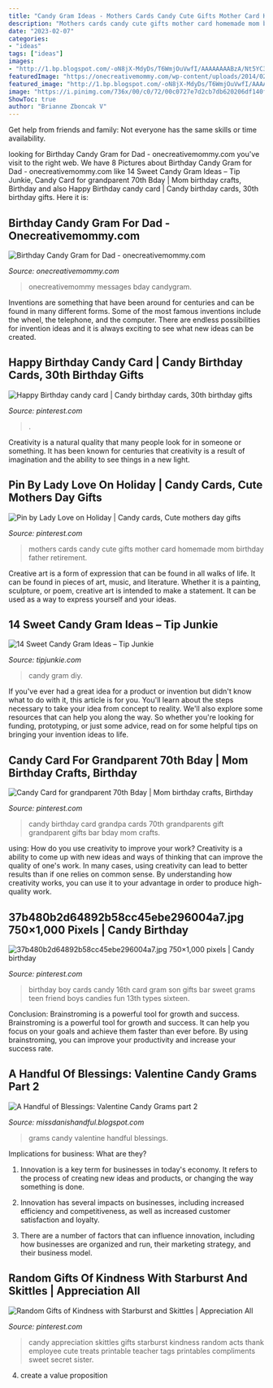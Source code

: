 ```yaml
---
title: "Candy Gram Ideas - Mothers Cards Candy Cute Gifts Mother Card Homemade Mom Birthday Father Retirement"
description: "Mothers cards candy cute gifts mother card homemade mom birthday father retirement"
date: "2023-02-07"
categories:
- "ideas"
tags: ["ideas"]
images:
- "http://1.bp.blogspot.com/-oN8jX-MdyDs/T6WmjOuVwfI/AAAAAAAABzA/Nt5YC3YlN9k/s1600/DSC0625.JPG"
featuredImage: "https://onecreativemommy.com/wp-content/uploads/2014/02/birthday-candy-gram-1-450x672.jpg"
featured_image: "http://1.bp.blogspot.com/-oN8jX-MdyDs/T6WmjOuVwfI/AAAAAAAABzA/Nt5YC3YlN9k/s1600/DSC0625.JPG"
image: "https://i.pinimg.com/736x/00/c0/72/00c0727e7d2cb7db620206df140ff274--candy-cards-grandparent.jpg"
ShowToc: true
author: "Brianne Zboncak V"
---
```



Get help from friends and family: Not everyone has the same skills or time availability.

	

		
looking for Birthday Candy Gram for Dad - onecreativemommy.com you've visit to the right web. We have 8 Pictures about Birthday Candy Gram for Dad - onecreativemommy.com like 14 Sweet Candy Gram Ideas – Tip Junkie, Candy Card for grandparent 70th Bday | Mom birthday crafts, Birthday and also Happy Birthday candy card | Candy birthday cards, 30th birthday gifts. Here it is:
		
    
## Birthday Candy Gram For Dad - Onecreativemommy.com

<img loading=lazy src="https://onecreativemommy.com/wp-content/uploads/2014/02/birthday-candy-gram-1-450x672.jpg" onerror="this.onerror=null;this.src='https://tse3.mm.bing.net/th?id=OIP.83Ez6VnShwWy6d3elewsRQAAAA&amp;pid=15.1';" alt="Birthday Candy Gram for Dad - onecreativemommy.com">

_Source: onecreativemommy.com_

>onecreativemommy messages bday candygram. 

	

Inventions are something that have been around for centuries and can be found in many different forms. Some of the most famous inventions include the wheel, the telephone, and the computer. There are endless possibilities for invention ideas and it is always exciting to see what new ideas can be created.

    
## Happy Birthday Candy Card | Candy Birthday Cards, 30th Birthday Gifts

<img loading=lazy src="https://i.pinimg.com/736x/22/5e/fb/225efb2709f16610ec7d92558d995611.jpg" onerror="this.onerror=null;this.src='https://tse3.mm.bing.net/th?id=OIP.OPA8_yfK0EMfwdpka5H0hwHaJ3&amp;pid=15.1';" alt="Happy Birthday candy card | Candy birthday cards, 30th birthday gifts">

_Source: pinterest.com_

>. 

	

Creativity is a natural quality that many people look for in someone or something. It has been known for centuries that creativity is a result of imagination and the ability to see things in a new light.

    
## Pin By Lady Love On Holiday | Candy Cards, Cute Mothers Day Gifts

<img loading=lazy src="https://i.pinimg.com/originals/aa/24/3a/aa243af4c8a1f55c09c534ab30166bdc.jpg" onerror="this.onerror=null;this.src='https://tse3.mm.bing.net/th?id=OIP.TMw2hcmZHm7dyqci-ra34wHaJ4&amp;pid=15.1';" alt="Pin by Lady Love on Holiday | Candy cards, Cute mothers day gifts">

_Source: pinterest.com_

>mothers cards candy cute gifts mother card homemade mom birthday father retirement. 

	

Creative art is a form of expression that can be found in all walks of life. It can be found in pieces of art, music, and literature. Whether it is a painting, sculpture, or poem, creative art is intended to make a statement. It can be used as a way to express yourself and your ideas.

    
## 14 Sweet Candy Gram Ideas – Tip Junkie

<img loading=lazy src="https://cdn.tipjunkie.com/wp-content/uploads/2015/6/Candybirthdaywreath.jpg" onerror="this.onerror=null;this.src='https://tse4.mm.bing.net/th?id=OIP.z1LddweDS9cU1XP8BSFTEwHaLE&amp;pid=15.1';" alt="14 Sweet Candy Gram Ideas – Tip Junkie">

_Source: tipjunkie.com_

>candy gram diy. 

	

If you've ever had a great idea for a product or invention but didn't know what to do with it, this article is for you. You'll learn about the steps necessary to take your idea from concept to reality. We'll also explore some resources that can help you along the way. So whether you're looking for funding, prototyping, or just some advice, read on for some helpful tips on bringing your invention ideas to life.

    
## Candy Card For Grandparent 70th Bday | Mom Birthday Crafts, Birthday

<img loading=lazy src="https://i.pinimg.com/736x/00/c0/72/00c0727e7d2cb7db620206df140ff274--candy-cards-grandparent.jpg" onerror="this.onerror=null;this.src='https://tse1.mm.bing.net/th?id=OIP.yLF2Tftz-mgvp7xIRb5cUQHaKX&amp;pid=15.1';" alt="Candy Card for grandparent 70th Bday | Mom birthday crafts, Birthday">

_Source: pinterest.com_

>candy birthday card grandpa cards 70th grandparents gift grandparent gifts bar bday mom crafts. 

	

using: How do you use creativity to improve your work?
Creativity is a ability to come up with new ideas and ways of thinking that can improve the quality of one's work. In many cases, using creativity can lead to better results than if one relies on common sense. By understanding how creativity works, you can use it to your advantage in order to produce high-quality work.

    
## 37b480b2d64892b58cc45ebe296004a7.jpg 750×1,000 Pixels | Candy Birthday

<img loading=lazy src="https://i.pinimg.com/originals/85/f2/89/85f289cbece11d453fe86cbe8e253eff.jpg" onerror="this.onerror=null;this.src='https://tse1.mm.bing.net/th?id=OIP.GwQxMp0G9l4d6G4FLoAd3gHaJ4&amp;pid=15.1';" alt="37b480b2d64892b58cc45ebe296004a7.jpg 750×1,000 pixels | Candy birthday">

_Source: pinterest.com_

>birthday boy cards candy 16th card gram son gifts bar sweet grams teen friend boys candies fun 13th types sixteen. 

	

Conclusion: Brainstroming is a powerful tool for growth and success.
Brainstroming is a powerful tool for growth and success. It can help you focus on your goals and achieve them faster than ever before. By using brainstroming, you can improve your productivity and increase your success rate.

    
## A Handful Of Blessings: Valentine Candy Grams Part 2

<img loading=lazy src="http://1.bp.blogspot.com/-oN8jX-MdyDs/T6WmjOuVwfI/AAAAAAAABzA/Nt5YC3YlN9k/s1600/DSC0625.JPG" onerror="this.onerror=null;this.src='https://tse1.mm.bing.net/th?id=OIP.IUBnzJ9AbOR_TqLa-Hej8gHaLE&amp;pid=15.1';" alt="A Handful of Blessings: Valentine Candy Grams part 2">

_Source: missdanishandful.blogspot.com_

>grams candy valentine handful blessings. 

	

Implications for business: What are they?
1. Innovation is a key term for businesses in today's economy. It refers to the process of creating new ideas and products, or changing the way something is done.
2. Innovation has several impacts on businesses, including increased efficiency and competitiveness, as well as increased customer satisfaction and loyalty.

3. There are a number of factors that can influence innovation, including how businesses are organized and run, their marketing strategy, and their business model.

    
## Random Gifts Of Kindness With Starburst And Skittles | Appreciation All

<img loading=lazy src="https://s-media-cache-ak0.pinimg.com/736x/72/e8/27/72e827c65f04995770914766f3d9c708.jpg" onerror="this.onerror=null;this.src='https://tse4.mm.bing.net/th?id=OIP.kCBFWbWmfIw9AVgrwrG24AHaJt&amp;pid=15.1';" alt="Random Gifts of Kindness with Starburst and Skittles | Appreciation All">

_Source: pinterest.com_

>candy appreciation skittles gifts starburst kindness random acts thank employee cute treats printable teacher tags printables compliments sweet secret sister. 

	

4. create a value proposition 

